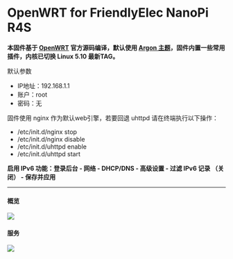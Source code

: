 # OpenWRT for FriendlyElec NanoPi R4S

**本固件基于 [OpenWRT](https://github.com/openwrt/openwrt) 官方源码编译，默认使用 [Argon 主题](https://github.com/jerrykuku/luci-theme-argon)，固件内置一些常用插件，内核已切换 Linux 5.10 最新TAG。**

默认参数
- IP地址：192.168.1.1
- 账户：root
- 密码：无

固件使用 nginx 作为默认web引擎，若要回退 uhttpd 请在终端执行以下操作：
- /etc/init.d/nginx stop
- /etc/init.d/nginx disable
- /etc/init.d/uhttpd enable
- /etc/init.d/uhttpd start

**启用 IPv6 功能：登录后台 - 网络 - DHCP/DNS - 高级设置 - 过滤 IPv6 记录 （关闭） - 保存并应用**

------


#### 概览
![](https://cdn.cooluc.com/openwrt/home.png)

#### 服务
![](https://cdn.cooluc.com/openwrt/menu.png)
